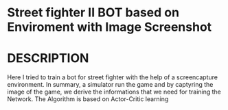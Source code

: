# Street fighter II BOT based on Enviroment with Image Screenshot



# DESCRIPTION
Here I tried to train a bot for street fighter with the help of a screencapture environment.
In summary, a simulator run the game and by captyring the image of the game, we derive the informations that we need for training the Network. The Algorithm is based on Actor-Critic learning  
